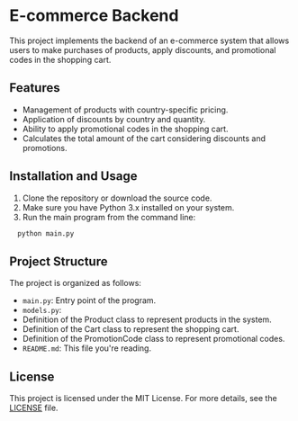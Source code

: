 # E-commerce Backend

This project implements the backend of an e-commerce system that allows users to make purchases of products, apply
discounts, and promotional codes in the shopping cart.

## Features

- Management of products with country-specific pricing.
- Application of discounts by country and quantity.
- Ability to apply promotional codes in the shopping cart.
- Calculates the total amount of the cart considering discounts and promotions.

## Installation and Usage

1. Clone the repository or download the source code.
2. Make sure you have Python 3.x installed on your system.
3. Run the main program from the command line:

```bash
  python main.py
```

## Project Structure

The project is organized as follows:

- `main.py`: Entry point of the program.
- `models.py`:
- Definition of the Product class to represent products in the system.
- Definition of the Cart class to represent the shopping cart.
- Definition of the PromotionCode class to represent promotional codes.
- `README.md`: This file you're reading.

## License

This project is licensed under the MIT License. For more details, see the [LICENSE](LICENSE) file.

